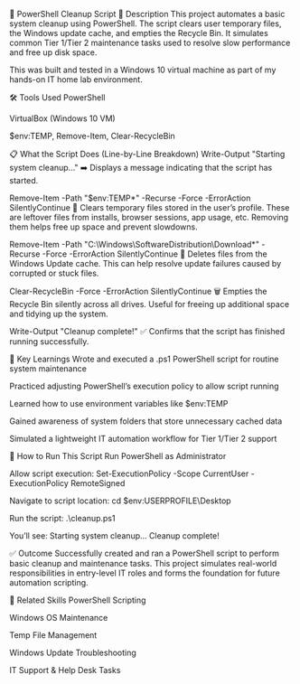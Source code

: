 🧼 PowerShell Cleanup Script
🎯 Description
This project automates a basic system cleanup using PowerShell. The script clears user temporary files, the Windows update cache, and empties the Recycle Bin. It simulates common Tier 1/Tier 2 maintenance tasks used to resolve slow performance and free up disk space.

This was built and tested in a Windows 10 virtual machine as part of my hands-on IT home lab environment.

🛠 Tools Used
PowerShell

VirtualBox (Windows 10 VM)

$env:TEMP, Remove-Item, Clear-RecycleBin

📋 What the Script Does (Line-by-Line Breakdown)
Write-Output "Starting system cleanup..."
➡️ Displays a message indicating that the script has started.

Remove-Item -Path "$env:TEMP\*" -Recurse -Force -ErrorAction SilentlyContinue
🧹 Clears temporary files stored in the user’s profile. These are leftover files from installs, browser sessions, app usage, etc. Removing them helps free up space and prevent slowdowns.

Remove-Item -Path "C:\Windows\SoftwareDistribution\Download\*" -Recurse -Force -ErrorAction SilentlyContinue
🧼 Deletes files from the Windows Update cache. This can help resolve update failures caused by corrupted or stuck files.

Clear-RecycleBin -Force -ErrorAction SilentlyContinue
🗑 Empties the Recycle Bin silently across all drives. Useful for freeing up additional space and tidying up the system.

Write-Output "Cleanup complete!"
✅ Confirms that the script has finished running successfully.

🧠 Key Learnings
Wrote and executed a .ps1 PowerShell script for routine system maintenance

Practiced adjusting PowerShell’s execution policy to allow script running

Learned how to use environment variables like $env:TEMP

Gained awareness of system folders that store unnecessary cached data

Simulated a lightweight IT automation workflow for Tier 1/Tier 2 support

🔐 How to Run This Script
Run PowerShell as Administrator

Allow script execution:
Set-ExecutionPolicy -Scope CurrentUser -ExecutionPolicy RemoteSigned

Navigate to script location:
cd $env:USERPROFILE\Desktop

Run the script:
.\cleanup.ps1

You’ll see:
Starting system cleanup...
Cleanup complete!


✅ Outcome
Successfully created and ran a PowerShell script to perform basic cleanup and maintenance tasks. This project simulates real-world responsibilities in entry-level IT roles and forms the foundation for future automation scripting.

🔗 Related Skills
PowerShell Scripting

Windows OS Maintenance

Temp File Management

Windows Update Troubleshooting

IT Support & Help Desk Tasks

